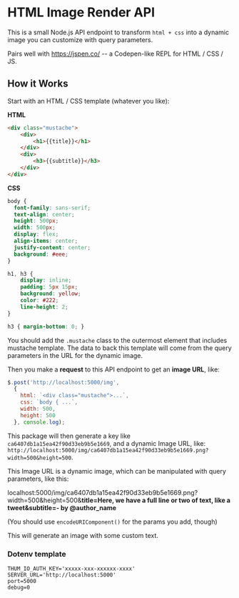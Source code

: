 # HTML Image Render API

This is a small Node.js API endpoint to transform `html + css` into a dynamic image you can customize with query parameters.

Pairs well with https://jspen.co/ -- a Codepen-like REPL for HTML / CSS / JS.

## How it Works

Start with an HTML / CSS template (whatever you like):

**HTML**
```html
<div class="mustache">
    <div>
        <h1>{{title}}</h1>
    </div>
    <div>
        <h3>{{subtitle}}</h3>
    </div>
</div>
```

**CSS**
```css
body { 
  font-family: sans-serif; 
  text-align: center; 
  height: 500px;
  width: 500px;
  display: flex;
  align-items: center;
  justify-content: center;
  background: #eee;
}

h1, h3 { 
    display: inline;
    padding: 5px 15px; 
    background: yellow; 
    color: #222;
    line-height: 2;
}

h3 { margin-bottom: 0; }
```

You should add the `.mustache` class to the outermost element that includes mustache template. The data to back this template will come from the query parameters in the URL for the dynamic image.

Then you make a **request** to this API endpoint to get an **image URL**, like:

```js
$.post('http://localhost:5000/img', 
  { 
    html: `<div class="mustache">...`, 
    css: `body { ...`, 
    width: 500, 
    height: 500 
  }, console.log);
```

This package will then generate a key like `ca6407db1a15ea42f90d33eb9b5e1669`, and a dynamic Image URL, like: `http://localhost:5000/img/ca6407db1a15ea42f90d33eb9b5e1669.png?width=500&height=500`.

This Image URL is a dynamic image, which can be manipulated with query parameters, like this:

localhost:5000/img/ca6407db1a15ea42f90d33eb9b5e1669.png?width=500&height=500&**title=Here, we have a full line or two of text, like a tweet&subtitle=- by @author_name**

(You should use `encodeURIComponent()` for the params you add, though)

This will generate an image with some custom text.



### Dotenv template

```
THUM_IO_AUTH_KEY='xxxxx-xxx-xxxxxx-xxxx'
SERVER_URL='http://localhost:5000'
port=5000
debug=0
```
